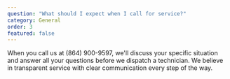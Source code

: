 ```yaml
---
question: "What should I expect when I call for service?"
category: General
order: 3
featured: false
---
```


When you call us at (864) 900-9597, we'll discuss your specific situation and answer all your questions before we dispatch a technician. We believe in transparent service with clear communication every step of the way.
